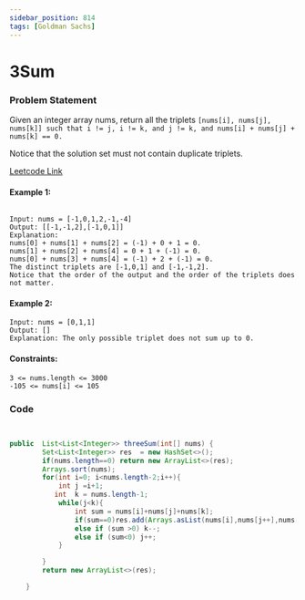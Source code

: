 ```yaml
---
sidebar_position: 814
tags: [Goldman Sachs]
---
```


# 3Sum

### Problem Statement

Given an integer array nums, return all the triplets `[nums[i], nums[j], nums[k]] such that i != j, i != k, and j != k, and nums[i] + nums[j] + nums[k] == 0.`

Notice that the solution set must not contain duplicate triplets.



[Leetcode Link](https://leetcode.com/problems/3sum/)

#### Example 1:

```

Input: nums = [-1,0,1,2,-1,-4]
Output: [[-1,-1,2],[-1,0,1]]
Explanation: 
nums[0] + nums[1] + nums[2] = (-1) + 0 + 1 = 0.
nums[1] + nums[2] + nums[4] = 0 + 1 + (-1) = 0.
nums[0] + nums[3] + nums[4] = (-1) + 2 + (-1) = 0.
The distinct triplets are [-1,0,1] and [-1,-1,2].
Notice that the order of the output and the order of the triplets does not matter.
```

#### Example 2:
```
Input: nums = [0,1,1]
Output: []
Explanation: The only possible triplet does not sum up to 0.
```

#### Constraints:
```
3 <= nums.length <= 3000
-105 <= nums[i] <= 105
```

### Code

```java title="java Code"


public  List<List<Integer>> threeSum(int[] nums) {
        Set<List<Integer>> res  = new HashSet<>();
        if(nums.length==0) return new ArrayList<>(res);
        Arrays.sort(nums);
        for(int i=0; i<nums.length-2;i++){
            int j =i+1;
           int  k = nums.length-1;
            while(j<k){
                int sum = nums[i]+nums[j]+nums[k];
                if(sum==0)res.add(Arrays.asList(nums[i],nums[j++],nums[k--]));
                else if (sum >0) k--;
                else if (sum<0) j++;
            }

        }
        return new ArrayList<>(res);

    }
```

